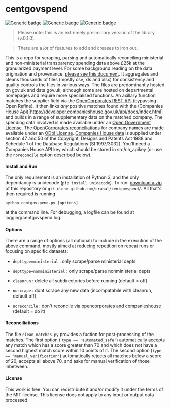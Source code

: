 # centgovspend

[![Generic badge](https://img.shields.io/badge/Python-3.6-<red>.svg)](https://shields.io/)  [![Generic badge](https://img.shields.io/badge/License-MIT-blue.svg)](https://shields.io/)  [![Generic badge](https://img.shields.io/badge/Maintained-Yes-green.svg)](https://shields.io/)

> Please note: this is an extremely preliminary version of the library (v.0.1.0).

> There are a _lot_ of features to add and creases to iron out.

This is a repo for scraping, parsing and automatically reconciling ministerial and non-ministerial transparency spending data above £25k at the granularized payment level. For some background reading on the data origination and provenance, [please see this document](https://assets.publishing.service.gov.uk/government/uploads/system/uploads/attachment_data/file/662332/guidance_for_publishing_spend.pdf). It aggregates and cleans thousands of files (mostly csv, xls and xlsx) for consistency and quality controls the files in various ways. The files are predominantly hosted on gov.uk and data.gov.uk, although some are hosted on departmental homepages and require more specialised functions. An axillary function matches the supplier field via the [OpenCorporates REST API](https://api.opencorporates.com/documentation/API-Reference) (bypassing Open Refine). It then links *any* positive matches found with the (Companies House Api)[https://developer.companieshouse.gov.uk/api/docs/index.html] and builds in a range of supplementary data on the matched company. The spending data involved is made available under an [Open Government License](http://www.nationalarchives.gov.uk/doc/open-government-licence/version/3/). The [OpenCorporates reconciliations](https://opencorporates.com) for company names are made available under an [ODbl License](https://opencorporates.com/info/licence). [Companies House data](http://business.data.gov.uk/companies/docs/about-this-service.html) is supplied under section 47 and 50 of the Copyright, Designs and Patents Act 1988 and Schedule 1 of the Database Regulations (SI 1997/3032). You'll need a Companies House API key which should be stored in src/ch_apikey (or use the ```noreconcile``` option described below).

#### Install and Run

The only requirement is an installation of Python 3, and the only dependancy is unidecode (```pip install unidecode```). To run: [download a zip](https://github.com/crahal/centgovspend/archive/master.zip) of this repository or `git clone github.com/crahal/centgovspend/`. All that's then required is running

```python centgovspend.py [options]```

 at the command line. For debugging, a logfile can be found at logging/centgovspend.log.

#### Options

There are a range of options (all optional) to include in the execution of the above command, mostly aimed at reducing repetition on repeat runs or focusing on specific datasets:

* `depttype=ministerial`   : only scrape/parse ministerial depts

* `depttype=nonministerial` : only scrape/parse nonministerial depts

* `cleanrun`                : delete all subdirectories before running (default = off)

* `noscrape`                : dont scrape any new data (incompatabile with cleanrun, default off)

* `noreconcile`        : don't reconcile via opencorporates and companieshouse (default = do it)

#### Reconciliations

The file ```clean_matches.py``` provides a fuction for post-processing of the matches. The first option ( ```type == 'automated_safe'```) automatically accepts any match which has a score greater than 70 and which does not have a second highest match score within 10 points of it.  The second option (```type == 'manual_verification'```) automatically rejects all matches below a score of 20, accepts all above 70, and asks for manual verification of those inbetween.


#### License
This work is free. You can redistribute it and/or modify it under the terms of the MIT license. This license does not apply to any input or output data processed.
